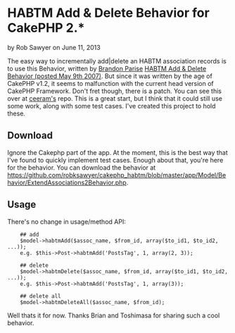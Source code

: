 HABTM Add & Delete Behavior for CakePHP 2.*
===========================================

by Rob Sawyer on June 11, 2013

The easy way to incrementally add|delete an HABTM association records is to use this Behavior, written by [Brandon Parise](http://bakery.cakephp.org/users/view/bparise) [HABTM Add & Delete Behavior (posted May 9th 2007)](http://bakery.cakephp.org/articles/bparise/2007/05/09/add-delete-habtm-behavior). But since it was written by the age of CakePHP v1.2, it seems to malfunction with the current head version of CakePHP Framework. Don't fret though, there is a patch. You can see this over at [ceeram's](https://github.com/ceeram/static_bakery/blob/01a956b7f6071b2c8be7df889997a1f5baa79108/src/articles/2012/01/HABTM-Add-Delete-Behavior-for-CakePHP-2-0.rst) repo. This is a great start, but I think that it could still use some work, along with some test cases. I've created this project to hold these.

Download
--------
Ignore the Cakephp part of the app. At the moment, this is the best way that I've found to quickly implement test cases. Enough about that, you're here for the behavior. You can download the behavior at <https://github.com/robksawyer/cakephp_habtm/blob/master/app/Model/Behavior/ExtendAssociations2Behavior.php>.

Usage
-----

There's no change in usage/method API:

```
    ## add 
    $model->habtmAdd($assoc_name, $from_id, array($to_id1, $to_id2, ...));
    e.g. $this->Post->habtmAdd('PostsTag', 1, array(2, 3));
    
    ## delete
    $model->habtmDelete($assoc_name, $from_id, array($to_id1, $to_id2, ...));
    e.g. $this->Post->habtmAdd('PostsTag', 1, array(3));
    
    ## delete all
    $model->habtmDeleteAll($assoc_name, $from_id);
```

Well thats it for now. Thanks Brian and Toshimasa for sharing such a cool
behavior.